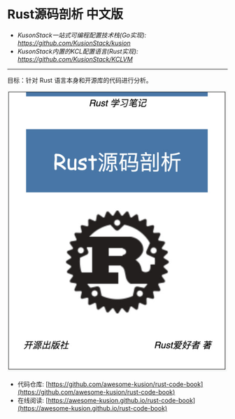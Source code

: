 # Rust源码剖析 中文版

- *KusonStack一站式可编程配置技术栈(Go实现): https://github.com/KusionStack/kusion*
- *KusonStack内置的KCL配置语言(Rust实现): https://github.com/KusionStack/KCLVM*

---

目标：针对 Rust 语言本身和开源库的代码进行分析。

![](cover.jpg)

- 代码仓库: [https://github.com/awesome-kusion/rust-code-book](https://github.com/awesome-kusion/rust-code-book)
- 在线阅读: [https://awesome-kusion.github.io/rust-code-book](https://awesome-kusion.github.io/rust-code-book)

